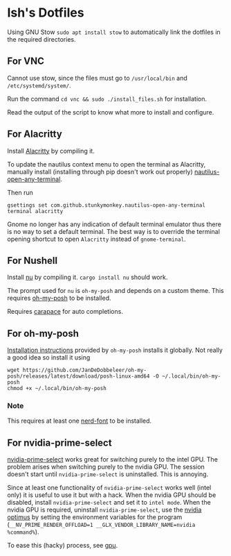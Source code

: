 # Ish's Dotfiles

Using GNU Stow `sudo apt install stow` to automatically link the dotfiles in the required directories.

## For VNC

Cannot use stow, since the files must go to `/usr/local/bin` and
`/etc/systemd/system/`.

Run the command `cd vnc && sudo ./install_files.sh` for installation.

Read the output of the script to know what more to install and
configure.

## For Alacritty

Install [Alacritty](https://github.com/alacritty/alacritty) by compiling it.

To update the nautilus context menu to open the terminal as Alacritty,
manually install (installing through pip doesn't work out properly)
[nautilus-open-any-terminal](https://github.com/Stunkymonkey/nautilus-open-any-terminal).

Then run

``` shell
gsettings set com.github.stunkymonkey.nautilus-open-any-terminal terminal alacritty
```

Gnome no longer has any indication of default terminal emulator thus
there is no way to set a default terminal. The best way is to override
the terminal opening shortcut to open `Alacritty` instead of
`gnome-terminal`.

## For Nushell

Install [nu](https://www.nushell.sh/) by compiling it. `cargo install
nu` should work.

The prompt used for `nu` is `oh-my-posh` and depends on a custom
theme. This requires [oh-my-posh](https://ohmyposh.dev/) to be
installed.

Requires [carapace](https://carapace.sh/) for auto completions.

## For oh-my-posh

[Installation
instructions](https://ohmyposh.dev/docs/installation/linux) provided
by `oh-my-posh` installs it globally. Not really a good idea so install it using

``` shell
wget https://github.com/JanDeDobbeleer/oh-my-posh/releases/latest/download/posh-linux-amd64 -O ~/.local/bin/oh-my-posh
chmod +x ~/.local/bin/oh-my-posh
```

### Note

This requires at least one [nerd-font](https://www.nerdfonts.com/) to
be installed.

## For nvidia-prime-select

[nvidia-prime-select](https://github.com/wildtruc/nvidia-prime-select)
works great for switching purely to the intel GPU. The problem arises
when switching purely to the nvidia GPU. The session doesn't start
until `nvidia-prime-select` is uninstalled. This is annoying.

Since at least one functionality of `nvidia-prime-select` works well
(intel only) it is useful to use it but with a hack. When the nvidia
GPU should be disabled, install `nvidia-prime-select` and set it to
`intel mode`. When the nvidia GPU is required, uninstall
`nvidia-prime-select`, use the [nvidia
optimus](https://wiki.debian.org/NVIDIA%20Optimus) by setting the
environment variables for the program (`__NV_PRIME_RENDER_OFFLOAD=1
__GLX_VENDOR_LIBRARY_NAME=nvidia %command%`).

To ease this (hacky) process, see [gpu](gpu/README.md).
